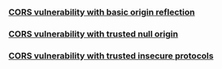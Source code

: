 ### [CORS vulnerability with basic origin reflection](https://portswigger.net/web-security/cors/lab-basic-origin-reflection-attack)


### [CORS vulnerability with trusted null origin](https://portswigger.net/web-security/cors/lab-null-origin-whitelisted-attack)


### [CORS vulnerability with trusted insecure protocols](https://portswigger.net/web-security/cors/lab-breaking-https-attack)

